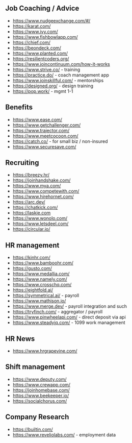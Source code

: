 ## Job Coaching / Advice

- https://www.nudgeexchange.com/#/
- https://karat.com/
- https://www.ivy.com/
- https://www.fishbowlapp.com/
- https://chief.com/
- https://beondeck.com/
- https://www.planted.com/
- https://resilientcoders.org/
- https://www.joincontinuum.com/how-it-works
- https://www.strive.co/ - training
- https://practice.do/ - coach management app
- https://www.joinskillful.com/ - mentorships
- https://designed.org/ - design training
- https://pop.work/ - mgmt 1-1

## Benefits

- https://www.ease.com/
- https://www.getchallenger.com/
- https://www.trajector.com/
- https://www.meetcocoon.com/
- https://catch.co/ - for small biz / non-insured
- https://www.securesave.com/

## Recruiting

- https://breezy.hr/
- https://joinhandshake.com/
- https://www.mya.com/
- https://www.competewith.com/
- https://www.hirehornet.com/
- https://arc.dev/
- https://chatkick.com/
- https://laskie.com
- https://www.wonolo.com/
- https://www.letsdeel.com/
- https://circular.io/

## HR management

- https://kinhr.com/
- https://www.bamboohr.com/
- https://gusto.com/
- https://www.medallia.com/
- https://www.namely.com/
- https://www.crosschq.com/
- https://eightfold.ai/
- https://symmetrical.ai/ - payroll
- https://www.mathison.io/
- https://www.merge.dev/ - payroll integration and such
- https://tryfinch.com/ - aggregator / payroll
- https://www.pinwheelapi.com/ - direct deposit via api
- https://www.steadyiq.com/ - 1099 work management

## HR News

- https://www.hrgrapevine.com/

## Shift management

- https://www.deputy.com/
- https://www.crewapp.com/
- https://joinhomebase.com/
- https://www.beekeeper.io/
- https://socialchorus.com/

## Company Research

- https://builtin.com/
- https://www.reveliolabs.com/ - employment data
